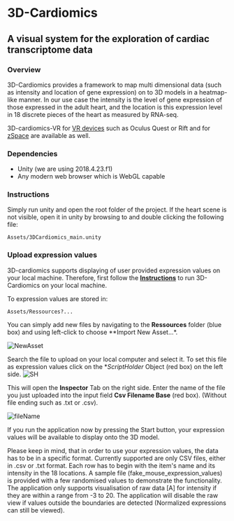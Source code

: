 # 3D-Cardiomics
## A visual system for the exploration of cardiac transcriptome data


### Overview
3D-Cardiomics provides a framework to map multi dimensional data (such as intensity and location of gene expression) on to 3D models in a heatmap-like manner. In our use case the intensity is the level of gene expression of those expressed in the adult heart, and the location is this expression level in 18 discrete pieces of the heart as measured by RNA-seq.

3D-cardiomics-VR for [VR devices](https://github.com/Ramialison-Lab/3DCardiomicsVR) such as Oculus Quest or Rift and for [zSpace](https://github.com/Ramialison-Lab/3DCardiomicszSpace) are available as well.

### Dependencies
- Unity (we are using 2018.4.23.f1)
- Any modern web browser which is WebGL capable

### <a name="instructions"> Instructions </a>
Simply run unity and open the root folder of the project. If the heart scene is not visible, open it in unity by browsing to and double clicking the following file:
```
Assets/3DCardiomics_main.unity
```

### Upload expression values

3D-cardiomics supports displaying of user provided expression values on your local machine. Therefore, first follow the **[Instructions](#instructions)** to run 3D-Cardiomics on your local machine.

To expression values are stored in:

```
Assets/Ressources?...
```

You can simply add new files by navigating to the **Ressources** folder (blue box) and using left-click to choose **Import New Asset...*. 

![NewAsset](https://user-images.githubusercontent.com/79250095/131953413-d93d5426-935f-4c87-8614-84ab0a24f410.png)

Search the file to upload on your local computer and select it. To set this file as expression values click on the **ScriptHolder* Object (red box) on the left side.
![SH](https://user-images.githubusercontent.com/79250095/131953566-875f65eb-f81a-4569-8d65-17b17dd7f238.png)

This will open the **Inspector** Tab on the right side. Enter the name of the file you just uploaded into the input field **Csv Filename Base** (red box). (Without file ending such as .txt or .csv).

![fileName](https://user-images.githubusercontent.com/79250095/131953677-905716d8-6577-445b-bdf8-bf2eb1f6dcc5.png)

If you run the application now by pressing the Start button, your expression values will be available to display onto the 3D model.

Please keep in mind, that in order to use your expression values, the data has to be in a specific format. Currently supported are only CSV files, either in .csv or .txt format. 
Each row has to begin with the item's name and its intensity in the 18 locations. A sample file (fake_mouse_expression_values) is provided with a few randomised values to demonstrate the functionality.
The application only supports visualisation of raw data [A] for intensity if they are within a range from -3 to 20. The application will disable the raw view if values outside the boundaries are detected (Normalized expressions can still be viewed).

